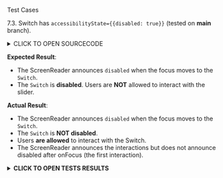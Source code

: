 Test Cases

7.3. Switch has `accessibilityState={{disabled: true}}` (tested on **main** branch).

<details><summary>CLICK TO OPEN SOURCECODE</summary>
<p>

Full SourceCode Available at https://github.com/fabriziobertoglio1987/ReactNativeAwesomeProject/blob/switch-component-does-not-disable-click/App.js

```javascript
export class App extends React.Component {
  constructor(props: {}) {
    super(props);
    this.state = {disabled: false, accessibilityDisabled: false, value: false};
  }

  setAccessibilityDisabled(value) {
    if (value === 'reset') {
      this.setState({accessibilityDisabled: null});
    } else {
      this.setState((state, props) => ({
        accessibilityDisabled: !state.accessibilityDisabled,
      }));
    }
  }

  setDisabled(value) {
    if (value === 'reset') {
      this.setState({disabled: null});
    } else {
      this.setState((state, props) => ({
        disabled: !state.disabled,
      }));
    }
  }

  setValue() {
    this.setState((state, props) => ({
      value: !state.value,
    }));
  }

  render() {
    const {disabled, accessibilityDisabled, value} = this.state;

    return (
      <>
        <Text>
          accessibilityState.disabled is set to{' '}
          <Text style={{color: 'red'}}>
            {accessibilityDisabled === null
              ? 'null'
              : accessibilityDisabled.toString()}
          </Text>
        </Text>
        <Text>
          disabled is set to{' '}
          <Text style={{color: 'red'}}>
            {disabled === null ? 'null' : disabled.toString()}
          </Text>
        </Text>
        <Button
          accessibilityLabel="enable accessibility label"
          title={`${
            accessibilityDisabled ? 'enable' : 'disable'
          } accessibilityState disabled`}
          onPress={() => this.setAccessibilityDisabled()}
        />
        <Button
          title={`${disabled ? 'enable' : 'disable'} disabled prop`}
          onPress={() => this.setDisabled()}
        />
        <Button
          title={`set accessibilityState to null`}
          onPress={() => this.setAccessibilityDisabled('reset')}
        />
        <Button
          title={`set disabled to null`}
          onPress={() => this.setDisabled('reset')}
        />
        <Switch
          onValueChange={() => this.setValue()}
          trackColor={{
            true: 'yellow',
            false: 'purple',
          }}
          value={value}
          disabled={disabled}
          accessibilityState={{disabled: accessibilityDisabled}}
        />
      </>
    );
  }
}
```

</p>
</details>

**Expected Result**:
- The ScreenReader announces `disabled` when the focus moves to the `Switch`.
- The `Switch` is **disabled**. Users are **NOT** allowed to interact with the slider.

**Actual Result**:
- The ScreenReader announces `disabled` when the focus moves to the `Switch`.
- The `Switch` is **NOT disabled**. 
- Users **are allowed** to interact with the Switch.
- The ScreenReader announces the interactions but does not announce disabled after onFocus (the first interaction).

**<details><summary>CLICK TO OPEN TESTS RESULTS</summary>**
<p>

<video src="https://user-images.githubusercontent.com/24992535/152745282-71c8cad3-8298-48c9-8a6b-308bbd650159.mp4" width="1000" />

</p>
</details>

